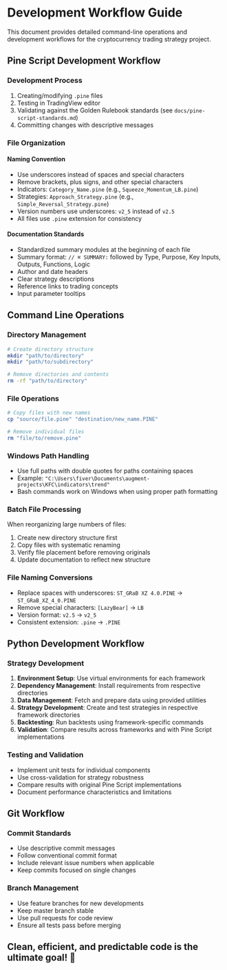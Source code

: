 # Development Workflow Guide

This document provides detailed command-line operations and development workflows for the cryptocurrency trading strategy project.

## Pine Script Development Workflow

### Development Process
1. Creating/modifying `.pine` files
2. Testing in TradingView editor
3. Validating against the Golden Rulebook standards (see `docs/pine-script-standards.md`)
4. Committing changes with descriptive messages

### File Organization

#### Naming Convention
- Use underscores instead of spaces and special characters
- Remove brackets, plus signs, and other special characters
- Indicators: `Category_Name.pine` (e.g., `Squeeze_Momentum_LB.pine`)
- Strategies: `Approach_Strategy.pine` (e.g., `Simple_Reversal_Strategy.pine`)
- Version numbers use underscores: `v2_5` instead of `v2.5`
- All files use `.pine` extension for consistency

#### Documentation Standards
- Standardized summary modules at the beginning of each file
- Summary format: `// ⌘ SUMMARY:` followed by Type, Purpose, Key Inputs, Outputs, Functions, Logic
- Author and date headers
- Clear strategy descriptions
- Reference links to trading concepts
- Input parameter tooltips

## Command Line Operations

### Directory Management
```bash
# Create directory structure
mkdir "path/to/directory"
mkdir "path/to/subdirectory"

# Remove directories and contents
rm -rf "path/to/directory"
```

### File Operations
```bash
# Copy files with new names
cp "source/file.pine" "destination/new_name.PINE"

# Remove individual files
rm "file/to/remove.pine"
```

### Windows Path Handling
- Use full paths with double quotes for paths containing spaces
- Example: `"C:\Users\fiver\Documents\augment-projects\KFC\indicators\trend"`
- Bash commands work on Windows when using proper path formatting

### Batch File Processing
When reorganizing large numbers of files:
1. Create new directory structure first
2. Copy files with systematic renaming
3. Verify file placement before removing originals
4. Update documentation to reflect new structure

### File Naming Conversions
- Replace spaces with underscores: `ST_GRaB XZ 4.0.PINE` → `ST_GRaB_XZ_4_0.PINE`
- Remove special characters: `[LazyBear]` → `LB`
- Version format: `v2.5` → `v2_5`
- Consistent extension: `.pine` → `.PINE`

## Python Development Workflow

### Strategy Development
1. **Environment Setup**: Use virtual environments for each framework
2. **Dependency Management**: Install requirements from respective directories
3. **Data Management**: Fetch and prepare data using provided utilities
4. **Strategy Development**: Create and test strategies in respective framework directories
5. **Backtesting**: Run backtests using framework-specific commands
6. **Validation**: Compare results across frameworks and with Pine Script implementations

### Testing and Validation
- Implement unit tests for individual components
- Use cross-validation for strategy robustness
- Compare results with original Pine Script implementations
- Document performance characteristics and limitations

## Git Workflow

### Commit Standards
- Use descriptive commit messages
- Follow conventional commit format
- Include relevant issue numbers when applicable
- Keep commits focused on single changes

### Branch Management
- Use feature branches for new developments
- Keep master branch stable
- Use pull requests for code review
- Ensure all tests pass before merging

## Clean, efficient, and predictable code is the ultimate goal! 🚀